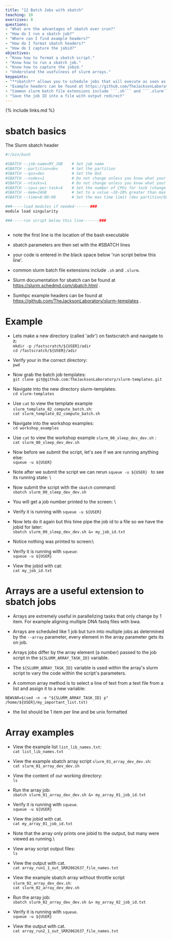```yaml
---
title: "12 Batch Jobs with sbatch"
teaching: 10
exercises: 0
questions:
- "What are the advantages of sbatch over srun?"
- "How do I run a sbatch job?"
- "Where can I find example headers?"
- "How do I format sbatch headers?"
- "How do I capture the jobid?"
objectives:
- "Know how to format a sbatch script."
- "Know how to run a sbatch job."
- "Know how to capture the jobid."
- "Understand the usefulness of slurm arrays."
keypoints:
- "**sbatch** allows you to schedule jobs that will execute as soon as the requested resources are available."
- "Example headers can be found at https://github.com/TheJacksonLaboratory/slurm-templates "
- "Common slurm batch file extensions include ```.sh``` and ```.slurm``"
- "Save the job ID into a file with output redirect"
---
```


{% include links.md %}

# sbatch basics 

The Slurm sbatch header

```BASH
#!/bin/bash

#SBATCH --job-name=MY_JOB    # Set job name
#SBATCH --partition=dev      # Set the partition 
#SBATCH --qos=dev            # Set the QoS
#SBATCH --nodes=1            # Do not change unless you know what your doing (it set the nodes (do not change for non-mpi jobs))
#SBATCH --ntasks=1           # Do not change unless you know what your doing (it sets the number of tasks (do not change for non-mpi jobs))
#SBATCH --cpus-per-task=4    # Set the number of CPUs for task (change to number of CPU/threads utilized in run script/programs) [-p dev -q dev limited to 30 CPUs per node]
#SBATCH --mem=24GB           # Set to a value ~10-20% greater than max amount of memory the job will use (or ~6 GB per core, for dev) (limited to 180 GB per node on dev partition)
#SBATCH --time=8:00:00       # Set the max time limit (dev partition/QoS has 8 hr limit)

###-----load modules if needed-------###
module load singularity

###-----run script below this line-------###



```

- note the first line is the location of the bash executable 

- sbatch parameters are then set with the #SBATCH lines

- your code is entered in the black space below 'run script below this line'.

- common slurm batch file extensions include ```.sh``` and ```.slurm```. 

- Slurm documentation for sbatch can be found at https://slurm.schedmd.com/sbatch.html .

- Sumhpc example headers can be found at https://github.com/TheJacksonLaboratory/slurm-templates .

# Example

- Lets make a new directory (called 'adir') on fastscratch and navigate to it:\
```mkdir -p /fastscratch/${USER}/adir```\
```cd /fastscratch/${USER}/adir```

- Verify your in the correct directory:\
```pwd```

- Now grab the batch job templates:\
```git clone git@github.com:TheJacksonLaboratory/slurm-templates.git``` 

- Navigate into the new directory slurm-templates:\
```cd slurm-templates```

- Use ```cat``` to  view the template example `slurm_template_02_compute_batch.sh`:\
```cat slurm_template_02_compute_batch.sh``` 

- Navigate into the workshop examples: \
```cd workshop_examples``` 

- Use ```cat``` to view the workshop example `slurm_00_sleep_dev_dev.sh` :\
```cat slurm_00_sleep_dev_dev.sh ``` 

- Now before we submit the script, let's see if we are running anything else:\
```squeue -u ${USER} ```

- Note after we submit the script we can rerun ```squeue -u ${USER} ``` to see its running state: \

- Now submit the script with the ```sbatch``` command:\
```sbatch slurm_00_sleep_dev_dev.sh```

- You will get a job number printed to the screen: \

- Verify it is running with ```squeue -u ${USER} ```

- Now lets do it again but this time pipe the job id to a file so we have the jobid for later:\
```sbatch slurm_00_sleep_dev_dev.sh &> my_job_id.txt ```

- Notice nothing was printed to screen:\

- Verify it is running with ```squeue```:\
```squeue -u ${USER} ```

- View the jobid with cat:\
```cat my_job_id.txt ```


# Arrays are a useful extension to sbatch jobs 

- Arrays are extremely useful in parallelizing tasks that only change by 1 item. For example aligning multiple DNA fastq files with bwa. 

- Arrays are scheduled like 1 job but turn into multiple jobs as determined by the ```--array``` parameter, every element in the array parameter gets its on job. 

- Arrays jobs differ by the array element (a number) passed to the job script in the  ```${SLURM_ARRAY_TASK_ID}``` variable. 

- The ```${SLURM_ARRAY_TASK_ID}``` variable is used within the array's slurm script to vary the code within the script's parameters. 

- A common array method is to select a line of text from a text file from a list and assign it to a new variable:

```NEWVAR=$(sed -n -e "${SLURM_ARRAY_TASK_ID} p" /home/${USER}/my_important_list.txt)```

 - the list should be 1 item per line and be unix formatted


# Array examples

- View the example list ```list_lib_names.txt```:\
```cat list_lib_names.txt ```

- View the example sbatch array script ```slurm_01_array_dev_dev.sh```: \
```cat slurm_01_array_dev_dev.sh ```

- View the content of our working directory:\
```ls ```

- Run the array job:\
```sbatch slurm_01_array_dev_dev.sh &> my_array_01_job_id.txt ```

- Verify it is running with ```squeue```.\
```squeue -u ${USER} ```

- View the jobid with cat.\
```cat my_array_01_job_id.txt ```

 - Note that the array only prints one jobid to the output, but many were viewed as running.\

- View array script output files:\
```ls ```

- View the output with cat.\
```cat array_run1_1_out_SRR2062637_file_names.txt ```

- View the example sbatch array without throttle script ```slurm_02_array_dev_dev.sh```: \
```cat slurm_02_array_dev_dev.sh ```

- Run the array job:\
```sbatch slurm_02_array_dev_dev.sh &> my_array_02_job_id.txt ```

- Verify it is running with ```squeue```.\
```squeue -u ${USER} ```

- View the output with cat.\
```cat array_run2_1_out_SRR2062637_file_names.txt ```


